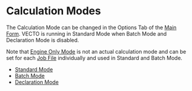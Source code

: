 Calculation Modes
=================


The Calculation Mode can be changed in the Options Tab of the [Main Form](../GUI/mainform.html). VECTO is running in Standard Mode when Batch Mode and Declaration Mode is disabled.

Note that [Engine Only Mode](EngOnlyMode.html) is not an actual calculation mode and can be set for each [Job File](../GUI/VECTO-Editor.html) individually and used in Standard and Batch Mode.

-   [Standard Mode](calc_STANDARD.html)
-   [Batch Mode](calc_BATCH.html)
-   [Declaration Mode](calc_Declaration.html)